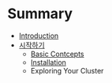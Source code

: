 # Summary

* [Introduction](README.md)
* [시작하기](getting-startedmd.md)
   * [Basic Contcepts](_basic_contcepts.md)
   * [Installation](_installationmd.md)
   * Exploring Your Cluster

